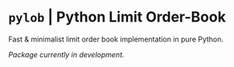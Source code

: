 # `pylob` | Python Limit Order-Book
Fast &amp; minimalist limit order book implementation in pure Python.

*Package currently in development.*

